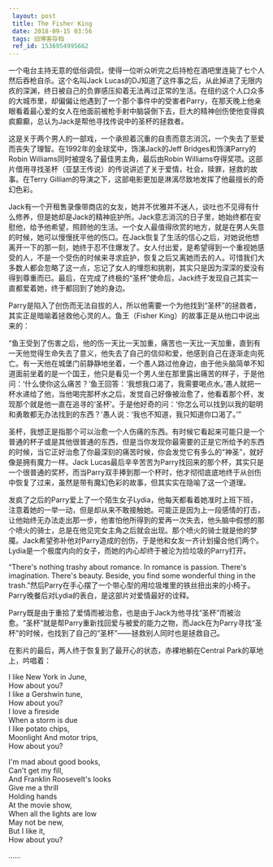 ```yaml
---
 layout: post
 title: The Fisher King
 date: 2018-09-15 03:56
 tags: 旧博客存档
 ref_id: 1536954995662
---
```

一个电台主持无意的低俗调侃，使得一位听众听完之后持枪在酒吧里连毙了七个人然后吞枪自杀。这个名叫Jack
Lucas的DJ知道了这件事之后，从此掉进了无限内疚的深渊，终日被自己的负罪感压抑着无法再过正常的生活。在纽约这个人口众多的大城市里，却偏偏让他遇到了一个那个事件中的受害者Parry，在那天晚上他亲眼看着最心爱的女人在他面前被枪手射中脑袋倒下去，巨大的精神创伤使他变得疯疯癫癫，总认为Jack是帮他寻找传说中的圣杯的拯救者。

这是关于两个男人的一部戏，一个承担着沉重的自责而意志消沉，一个失去了至爱而丧失了理智。在1992年的金球奖中，饰演Jack的Jeff
Bridges和饰演Parry的Robin Williams同时被提名了最佳男主角，最后由Robin
Williams夺得奖项。这部片借用寻找圣杯（亚瑟王传说）的传说讲述了关于爱情，社会，赎罪，拯救的故事。在Terry
Gilliam的导演之下，这部电影更加是淋漓尽致地发挥了他最擅长的奇幻色彩。

Jack有一个开租售录像带商店的女友，她并不优雅并不迷人，谈吐也不见得有什么修养，但是她却是Jack的精神庇护所。Jack意志消沉的日子里，她始终都在安慰他，给予他希望，照顾他的生活。一个女人最值得欣赏的地方，就是在男人失意的时候，她可以慢慢抚平他的伤口。在Jack恢复了生活的信心之后，对她说他想离开一下的那一刻，她终于忍不住爆发了。女人付出爱，是希望得到一个重视她感受的人，不是一个受伤的时候来寻求庇护，恢复之后又离她而去的人。可惜我们大多数人都会忽略了这一点，忘记了女人的埋怨和挑剔，其实只是因为深深的爱没有得到尊重而已。最后，在完成了终极的“圣杯”使命后，Jack终于发现自己其实一直都爱着她，终于都回到了她的身边。

Parry是陷入了创伤而无法自拔的人，所以他需要一个为他找到“圣杯”的拯救者，其实正是暗喻着拯救他心灵的人。鱼王（Fisher
King）的故事正是从他口中说出来的：

“鱼王受到了伤害之后，他的伤一天比一天加重，痛苦也一天比一天加重，直到有一天他觉得生命失去了意义，他失去了自己的信仰和爱，他感到自己在逐渐走向死亡。有一天他在城堡门前静静地坐着，一个愚人路过他身边，由于他头脑简单不知道面前坐着的是一个国王，他只是看见一个男人坐在那里露出痛苦的样子，于是他问：‘什么使你这么痛苦？’鱼王回答：‘我想我口渴了，我需要喝点水。’愚人就把一杯水递给了他，当他喝完那杯水之后，发觉自己好像被治愈了，他看着那个杯，发现那个就是他一直在追寻的‘圣杯’。于是他好奇的问：‘你怎么可以找到以我的聪明和勇敢都无办法找到的东西？’愚人说：‘我也不知道，我只知道你口渴了。’”

圣杯，我想正是指那个可以治愈一个人伤痛的东西。有时候它看起来可能只是一个普通的杯子或是其他很普通的东西，但是当你发现你最需要的正是它所给予的东西的时候，当它正好治愈了你最深刻的痛苦时候，你会发觉它有多么的“神圣”，就好像是拥有魔力一样。Jack
Lucas最后辛辛苦苦为Parry找回来的那个杯，其实只是一个很普通的奖杯，而当Parry双手捧到那一个杯时，他才彻彻底底地终于从创伤中恢复了过来，虽然是带有魔幻色彩的故事，但其实实在隐喻了这一个道理。

发疯了之后的Parry爱上了一个陌生女子Lydia，他每天都看着她准时上班下班，注意着她的一举一动，但是却从来不敢接触她。可能正是因为上一段感情的打击，让他始终无办法走出那一步，他害怕他所得到的爱再一次失去，他头脑中假想的那个喷火的骑士，总是在他见完女主角之后就会出现。那个喷火的骑士就是他的梦魇。Jack希望弥补他对Parry造成的创伤，于是他和女友一齐计划撮合他们两个。Lydia是一个极度内向的女子，而她的内心却终于被沦为捡垃圾的Parry打开。  
  
“There's nothing trashy about romance. In romance is passion. There's
imagination. There's beauty. Beside, you find some wonderful thing in the
trash.”然后Parry在手心摆了一个带心型的用垃圾堆里的铁丝扭出来的小椅子。Parry晚餐后对Lydia的表白，是这部片对爱情最好的诠释。

Parry既是由于重拾了爱情而被治愈，也是由于Jack为他寻找“圣杯”而被治愈。“圣杯”就是帮Parry重新找回爱与被爱的能力之物，而Jack在为Parry寻找“圣杯”的时候，也找到了自己的“圣杯”——拯救别人同时也是拯救自己。

在影片的最后，两人终于恢复到了最开心的状态，赤裸地躺在Central Park的草地上，吟唱着：

I like New York in June,  
How about you?  
I like a Gershwin tune,  
How about you?  
I love a fireside  
When a storm is due  
I like potato chips,  
Moonlight And motor trips,  
How about you?

I'm mad about good books,  
Can't get my fill,  
And Franklin Roosevelt's looks  
Give me a thrill  
Holding hands  
At the movie show,  
When all the lights are low  
May not be new,  
But I like it,  
How about you?

......

